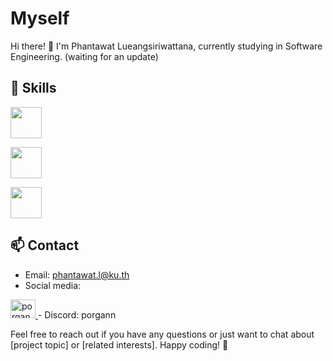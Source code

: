 # Myself 

Hi there! 👋 I'm Phantawat Lueangsiriwattana, 
currently studying in Software Engineering.
(waiting for an update)

## 🔧 Skills 

<div id='badges'>
  <img src='https://logos-download.com/wp-content/uploads/2016/10/Python_logo_icon.png' width='50px'></p>
  <img src='https://logos-download.com/wp-content/uploads/2016/09/Arduino_logo.png' width='50px'></p>
  <img src='https://logodix.com/logo/470216.png' width='50px'>
</div>


## 📫 Contact

- Email: phantawat.l@ku.th
- Social media: 
<a href='https://www.instagram.com/p_organ/'>
  <img scr="https://i1.wp.com/globalinfusion.org/wp-content/uploads/2018/01/ig-logo-email.png?resize=1024%2C1024&ssl=1" alt="porgan" height="30" width="40" style='max_width: 100%;'>
</a>
- Discord: porgann

Feel free to reach out if you have any questions or just want to chat about [project topic] or [related interests]. Happy coding! 🚀


<!--
**Phantawat/Phantawat** is a ✨ _special_ ✨ repository because its `README.md` (this file) appears on your GitHub profile.

Here are some ideas to get you started:

- 🔭 I’m currently working on ...
- 🌱 I’m currently learning ...
- 👯 I’m looking to collaborate on ...
- 🤔 I’m looking for help with ...
- 💬 Ask me about ...
- 📫 How to reach me: ...
- 😄 Pronouns: ...
- ⚡ Fun fact: ...
-->
